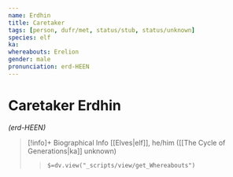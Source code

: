 ```yaml
---
name: Erdhin
title: Caretaker
tags: [person, dufr/met, status/stub, status/unknown]
species: elf
ka:
whereabouts: Erelion
gender: male
pronunciation: erd-HEEN
---
```

# Caretaker Erdhin
*(erd-HEEN)*
>[!info]+ Biographical Info
> [[Elves|elf]], he/him ([[The Cycle of Generations|ka]] unknown)
>> `$=dv.view("_scripts/view/get_Whereabouts")`
